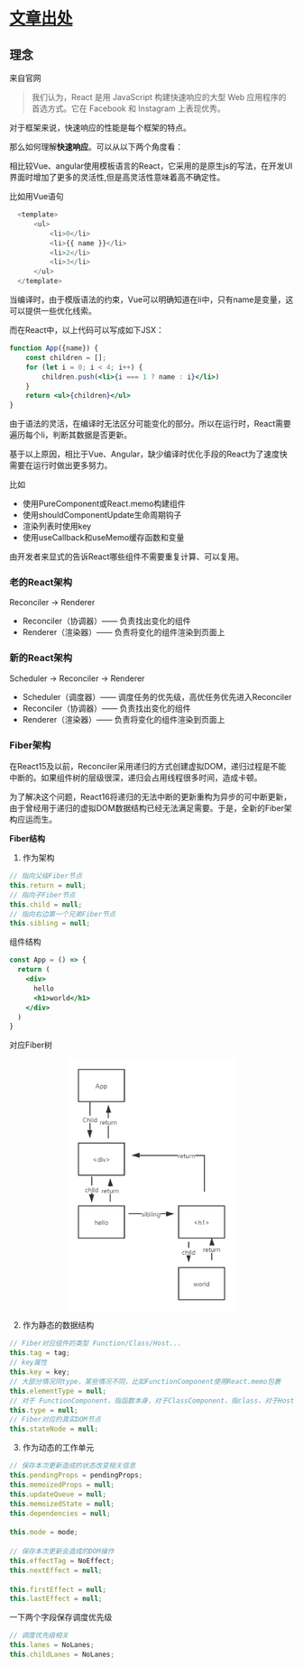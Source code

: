# [文章出处](https://react.iamkasong.com/preparation/idea.html#%E7%90%86%E8%A7%A3-%E9%80%9F%E5%BA%A6%E5%BF%AB)

## 理念
来自官网
> 我们认为，React 是用 JavaScript 构建快速响应的大型 Web 应用程序的首选方式。它在 Facebook 和 Instagram 上表现优秀。


对于框架来说，快速响应的性能是每个框架的特点。

那么如何理解**快速响应**。可以从以下两个角度看：

相比较Vue、angular使用模板语言的React，它采用的是原生js的写法，在开发UI界面时增加了更多的灵活性,但是高灵活性意味着高不确定性。

比如用Vue语句
```js
  <template>
      <ul>
          <li>0</li>
          <li>{{ name }}</li>
          <li>2</li>
          <li>3</li>
      </ul>
  </template>
```

当编译时，由于模版语法的约束，Vue可以明确知道在li中，只有name是变量，这可以提供一些优化线索。

而在React中，以上代码可以写成如下JSX：

```jsx
function App({name}) {
    const children = [];
    for (let i = 0; i < 4; i++) {
        children.push(<li>{i === 1 ? name : i}</li>)
    }
    return <ul>{children}</ul>
}
```

由于语法的灵活，在编译时无法区分可能变化的部分。所以在运行时，React需要遍历每个li，判断其数据是否更新。

基于以上原因，相比于Vue、Angular，缺少编译时优化手段的React为了速度快需要在运行时做出更多努力。

比如

- 使用PureComponent或React.memo构建组件
- 使用shouldComponentUpdate生命周期钩子
- 渲染列表时使用key
- 使用useCallback和useMemo缓存函数和变量

由开发者来显式的告诉React哪些组件不需要重复计算、可以复用。


### 老的React架构

Reconciler -> Renderer

- Reconciler（协调器）—— 负责找出变化的组件
- Renderer（渲染器）—— 负责将变化的组件渲染到页面上

### 新的React架构

Scheduler -> Reconciler -> Renderer

- Scheduler（调度器）—— 调度任务的优先级，高优任务优先进入Reconciler
- Reconciler（协调器）—— 负责找出变化的组件
- Renderer（渲染器）—— 负责将变化的组件渲染到页面上

### Fiber架构

在React15及以前，Reconciler采用递归的方式创建虚拟DOM，递归过程是不能中断的。如果组件树的层级很深，递归会占用线程很多时间，造成卡顿。

为了解决这个问题，React16将递归的无法中断的更新重构为异步的可中断更新，由于曾经用于递归的虚拟DOM数据结构已经无法满足需要。于是，全新的Fiber架构应运而生。

**Fiber结构**

1. 作为架构
```js
// 指向父级Fiber节点
this.return = null;
// 指向子Fiber节点
this.child = null;
// 指向右边第一个兄弟Fiber节点
this.sibling = null;
```

组件结构
```jsx
const App = () => {
  return (
    <div>
      hello
      <h1>world</h1>
    </div>
  )
}
```
对应Fiber树
<div align="center">
   <img src="../../assets/fiber.png" width = "300" alt="" align=center />
</div>

2. 作为静态的数据结构
```js
// Fiber对应组件的类型 Function/Class/Host...
this.tag = tag;
// key属性
this.key = key;
// 大部分情况同type，某些情况不同，比如FunctionComponent使用React.memo包裹
this.elementType = null;
// 对于 FunctionComponent，指函数本身，对于ClassComponent，指class，对于HostComponent，指DOM节点tagName
this.type = null;
// Fiber对应的真实DOM节点
this.stateNode = null;
```

3. 作为动态的工作单元
```js
// 保存本次更新造成的状态改变相关信息
this.pendingProps = pendingProps;
this.memoizedProps = null;
this.updateQueue = null;
this.memoizedState = null;
this.dependencies = null;

this.mode = mode;

// 保存本次更新会造成的DOM操作
this.effectTag = NoEffect;
this.nextEffect = null;

this.firstEffect = null;
this.lastEffect = null;
```

一下两个字段保存调度优先级
```js
// 调度优先级相关
this.lanes = NoLanes;
this.childLanes = NoLanes;
```

